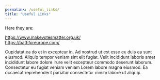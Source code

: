 ```yaml
---
permalink: /useful_links/
title: "Useful Links"
---
```

Here they are:

https://www.makevotesmatter.org.uk/  
https://bathforeurope.com/


Cupidatat ea do et in excepteur in. Ad nostrud ut est esse eu duis ea sunt eiusmod. Aliquip tempor veniam sint elit fugiat. Velit incididunt laboris amet incididunt labore dolore irure velit excepteur commodo deserunt laborum. Consectetur eu fugiat veniam veniam Lorem labore magna eiusmod. Ea occaecat reprehenderit pariatur consectetur minim labore ut aliquip.
